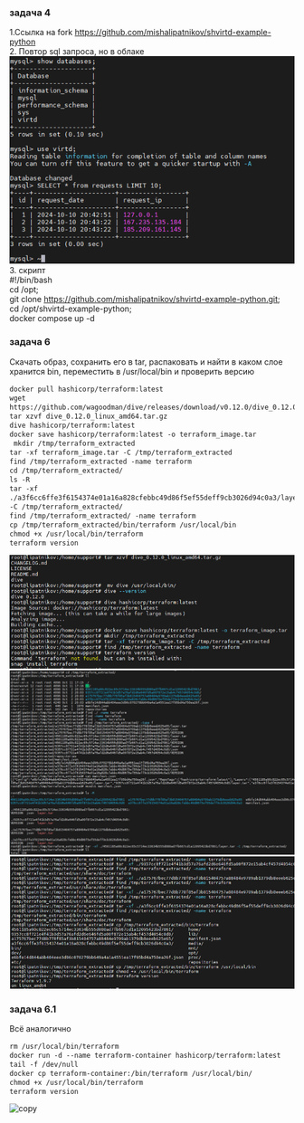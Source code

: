 ### задача 4
1.Ссылка на fork https://github.com/mishalipatnikov/shvirtd-example-python  
2. Повтор sql запроса, но в облаке  
![sql](sql_2.png)  
3. скрипт  
#!/bin/bash  
cd /opt;  
git clone https://github.com/mishalipatnikov/shvirtd-example-python.git;  
cd /opt/shvirtd-example-python;  
docker compose up -d

### задача 6
Скачать образ, сохранить его в tar, распаковать и найти в каком слое хранится bin, переместить в /usr/local/bin и проверить версию
```
docker pull hashicorp/terraform:latest  
wget https://github.com/wagoodman/dive/releases/download/v0.12.0/dive_0.12.0_linux_amd64.tar.gz  
tar xzvf dive_0.12.0_linux_amd64.tar.gz  
dive hashicorp/terraform:latest  
docker save hashicorp/terraform:latest -o terraform_image.tar  
 mkdir /tmp/terraform_extracted  
tar -xf terraform_image.tar -C /tmp/terraform_extracted  
find /tmp/terraform_extracted -name terraform  
cd /tmp/terraform_extracted/  
ls -R  
tar -xf ./a3f6cc6ffe3f6154374e01a16a828cfebbc49d86f5ef55deff9cb3026d94c0a3/layer.tar -C /tmp/terraform_extracted/  
find /tmp/terraform_extracted/ -name terraform
cp /tmp/terraform_extracted/bin/terraform /usr/local/bin
chmod +x /usr/local/bin/terraform
terraform version
```
![1](https://github.com/mishalipatnikov/devops-homeworks/blob/main/terraform_1.jpg)
![2](https://github.com/mishalipatnikov/devops-homeworks/blob/main/terraform_2.jpg)
![3](https://github.com/mishalipatnikov/devops-homeworks/blob/main/terraform_3.jpg)

### задача 6.1
Всё аналогично
```
rm /usr/local/bin/terraform  
docker run -d --name terraform-container hashicorp/terraform:latest tail -f /dev/null  
docker cp terraform-container:/bin/terraform /usr/local/bin/  
chmod +x /usr/local/bin/terraform  
terraform version  
```
![copy](https://github.com/mishalipatnikov/devops-homeworks/blob/main/terraform_copy.jpg)
